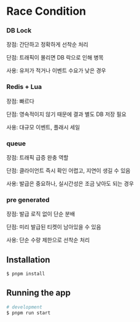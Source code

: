 # Race Condition
### DB Lock
장점: 간단하고 정확하게 선착순 처리

단점: 트래픽이 몰리면 DB 락으로 인해 병목

사용: 유저가 적거나 이벤트 수요가 낮은 경우

### Redis + Lua
장점: 빠르다

단점: 영속적이지 않기 때문에 결과 별도 DB 저장 필요

사용: 대규모 이벤트, 플래시 세일

### queue
장점: 트래픽 급증 완충 역할

단점: 클라이언트 즉시 확인 어렵고, 지연이 생길 수 있음

사용: 발급은 중요하나, 실시간성은 조금 낮아도 되는 경우

### pre generated
장점: 발급 로직 없이 단순 분배

단점: 미리 발급된 티켓이 남아있을 수 있음

사용: 단순 수량 제한으로 선착순 처리

## Installation

```bash
$ pnpm install
```

## Running the app

```bash
# development
$ pnpm run start
```

